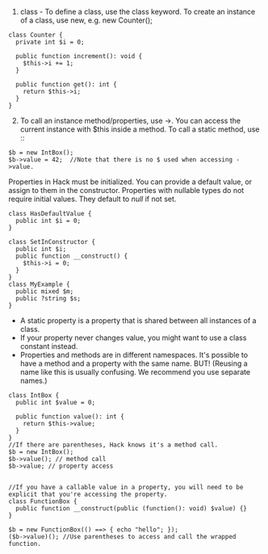 1. class - To define a class, use the class keyword. To create an instance of a class, use new, e.g. new Counter();
```
class Counter {
  private int $i = 0;

  public function increment(): void {
    $this->i += 1;
  }

  public function get(): int {
    return $this->i;
  }
}
```

2.  To call an instance method/properties, use ->.  You can access the current instance with $this inside a method. To call a static method, use ::

```
$b = new IntBox();
$b->value = 42;  //Note that there is no $ used when accessing ->value.
```

Properties in Hack must be initialized. You can provide a default value, or assign to them in the constructor.  Properties with nullable types do not require initial values. They default to *null* if not set.
```
class HasDefaultValue {
  public int $i = 0;
}

class SetInConstructor {
  public int $i;
  public function __construct() {
    $this->i = 0;
  }
}
class MyExample {
  public mixed $m;
  public ?string $s;
}

```
- A static property is a property that is shared between all instances of a class.
- If your property never changes value, you might want to use a class constant instead.
- Properties and methods are in different namespaces. It's possible to have a method and a property with the same name. BUT! (Reusing a name like this is usually confusing. We recommend you use separate names.)
```
class IntBox {
  public int $value = 0;

  public function value(): int {
    return $this->value;
  }
}
//If there are parentheses, Hack knows it's a method call.
$b = new IntBox();
$b->value(); // method call
$b->value; // property access


//If you have a callable value in a property, you will need to be explicit that you're accessing the property.
class FunctionBox {
  public function __construct(public (function(): void) $value) {}
}

$b = new FunctionBox(() ==> { echo "hello"; });
($b->value)(); //Use parentheses to access and call the wrapped function.
```
